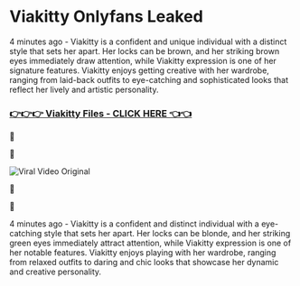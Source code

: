 # Viakitty Onlyfans Leaked

<p>4 minutes ago - Viakitty is a confident and unique individual with a distinct style that sets her apart. Her locks can be brown, and her striking brown eyes immediately draw attention, while Viakitty expression is one of her signature features. Viakitty enjoys getting creative with her wardrobe, ranging from laid-back outfits to eye-catching and sophisticated looks that reflect her lively and artistic personality.</p><p>
<h3><a href="https://fansleaks.com-getfree.pro/viakitty" rel="nofollow">👉👉👉 Viakitty Files - CLICK HERE 👈👈</a></h3>
<p>🔻</p>
<p>🔻</p> <p>
<a href="https://fansleaks.com-getfree.pro/viakitty" rel="nofollow"><img src="https://i.imgur.com/0ZbtXZ5.gif" alt="Viral Video Original" style="max-width: 100%; display: inline-block;" data-target="animated-image.originalImage"></a>
<p>🔻</p>
<p>🔻</p> <p>4 minutes ago - Viakitty is a confident and distinct individual with a eye-catching style that sets her apart. Her locks can be blonde, and her striking green eyes immediately attract attention, while Viakitty expression is one of her notable features. Viakitty enjoys playing with her wardrobe, ranging from relaxed outfits to daring and chic looks that showcase her dynamic and creative personality.</p>